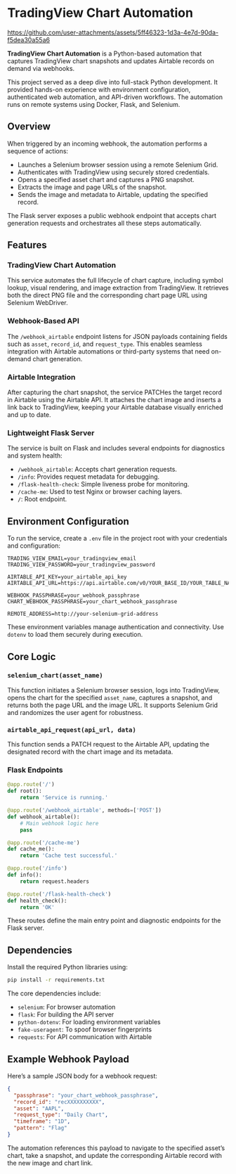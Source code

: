 # TradingView Chart Automation

https://github.com/user-attachments/assets/5ff46323-1d3a-4e7d-90da-f5dea30a55a6

**TradingView Chart Automation** is a Python-based automation that captures TradingView chart snapshots and updates Airtable records on demand via webhooks. 

This project served as a deep dive into full-stack Python development. It provided hands-on experience with environment configuration, authenticated web automation, and API-driven workflows. The automation runs on remote systems using Docker, Flask, and Selenium.

## Overview

When triggered by an incoming webhook, the automation performs a sequence of actions:

* Launches a Selenium browser session using a remote Selenium Grid.
* Authenticates with TradingView using securely stored credentials.
* Opens a specified asset chart and captures a PNG snapshot.
* Extracts the image and page URLs of the snapshot.
* Sends the image and metadata to Airtable, updating the specified record.

The Flask server exposes a public webhook endpoint that accepts chart generation requests and orchestrates all these steps automatically.

## Features

### TradingView Chart Automation

This service automates the full lifecycle of chart capture, including symbol lookup, visual rendering, and image extraction from TradingView. It retrieves both the direct PNG file and the corresponding chart page URL using Selenium WebDriver.

### Webhook-Based API

The `/webhook_airtable` endpoint listens for JSON payloads containing fields such as `asset`, `record_id`, and `request_type`. This enables seamless integration with Airtable automations or third-party systems that need on-demand chart generation.

### Airtable Integration

After capturing the chart snapshot, the service PATCHes the target record in Airtable using the Airtable API. It attaches the chart image and inserts a link back to TradingView, keeping your Airtable database visually enriched and up to date.

### Lightweight Flask Server

The service is built on Flask and includes several endpoints for diagnostics and system health:

* `/webhook_airtable`: Accepts chart generation requests.
* `/info`: Provides request metadata for debugging.
* `/flask-health-check`: Simple liveness probe for monitoring.
* `/cache-me`: Used to test Nginx or browser caching layers.
* `/`: Root endpoint.

## Environment Configuration

To run the service, create a `.env` file in the project root with your credentials and configuration:

```env
TRADING_VIEW_EMAIL=your_tradingview_email
TRADING_VIEW_PASSWORD=your_tradingview_password

AIRTABLE_API_KEY=your_airtable_api_key
AIRTABLE_API_URL=https://api.airtable.com/v0/YOUR_BASE_ID/YOUR_TABLE_NAME

WEBHOOK_PASSPHRASE=your_webhook_passphrase
CHART_WEBHOOK_PASSPHRASE=your_chart_webhook_passphrase

REMOTE_ADDRESS=http://your-selenium-grid-address
```

These environment variables manage authentication and connectivity. Use `dotenv` to load them securely during execution.

## Core Logic

### `selenium_chart(asset_name)`

This function initiates a Selenium browser session, logs into TradingView, opens the chart for the specified `asset_name`, captures a snapshot, and returns both the page URL and the image URL. It supports Selenium Grid and randomizes the user agent for robustness.

### `airtable_api_request(api_url, data)`

This function sends a PATCH request to the Airtable API, updating the designated record with the chart image and its metadata.

### Flask Endpoints

```python
@app.route('/')
def root():
    return 'Service is running.'

@app.route('/webhook_airtable', methods=['POST'])
def webhook_airtable():
    # Main webhook logic here
    pass

@app.route('/cache-me')
def cache_me():
    return 'Cache test successful.'

@app.route('/info')
def info():
    return request.headers

@app.route('/flask-health-check')
def health_check():
    return 'OK'
```

These routes define the main entry point and diagnostic endpoints for the Flask server.

## Dependencies

Install the required Python libraries using:

```bash
pip install -r requirements.txt
```

The core dependencies include:

* `selenium`: For browser automation
* `flask`: For building the API server
* `python-dotenv`: For loading environment variables
* `fake-useragent`: To spoof browser fingerprints
* `requests`: For API communication with Airtable

## Example Webhook Payload

Here’s a sample JSON body for a webhook request:

```json
{
  "passphrase": "your_chart_webhook_passphrase",
  "record_id": "recXXXXXXXXXX",
  "asset": "AAPL",
  "request_type": "Daily Chart",
  "timeframe": "1D",
  "pattern": "Flag"
}
```

The automation references this payload to navigate to the specified asset’s chart, take a snapshot, and update the corresponding Airtable record with the new image and chart link.
